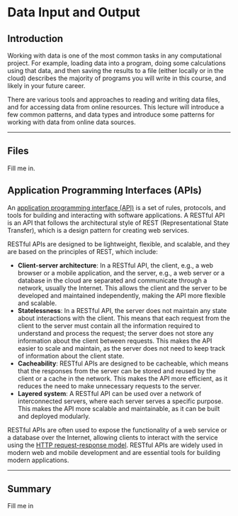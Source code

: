 # Data Input and Output

## Introduction
Working with data is one of the most common tasks in any computational project. For example, loading data into a program, doing some calculations using that data, and then saving the results to a file (either locally or in the cloud) describes the majority of programs you will write in this course, and likely in your future career. 

There are various tools and approaches to reading and writing data files, and for accessing data from online resources. This lecture will introduce a few common patterns, and data types and introduce some patterns for working with data from online data sources.

---

## Files
Fill me in.

## Application Programming Interfaces (APIs)

An [application programming interface (API)](https://en.wikipedia.org/wiki/API) is a set of rules, protocols, and tools for building and interacting with software applications. A RESTful API is an API that follows the architectural style of REST (Representational State Transfer), which is a design pattern for creating web services.

RESTful APIs are designed to be lightweight, flexible, and scalable, and they are based on the principles of REST, which include:
* __Client-server architecture__: In a RESTful API, the client, e.g., a web browser or a mobile application, and the server, e.g., a web server or a database in the cloud are separated and communicate through a network, usually the Internet. This allows the client and the server to be developed and maintained independently, making the API more flexible and scalable.
* __Statelessness__: In a RESTful API, the server does not maintain any state about interactions with the client. This means that each request from the client to the server must contain all the information required to understand and process the request; the server does not store any information about the client between requests. This makes the API easier to scale and maintain, as the server does not need to keep track of information about the client state.
* __Cacheability__: RESTful APIs are designed to be cacheable, which means that the responses from the server can be stored and reused by the client or a cache in the network. This makes the API more efficient, as it reduces the need to make unnecessary requests to the server.
* __Layered system__: A RESTful API can be used over a network of interconnected servers, where each server serves a specific purpose. This makes the API more scalable and maintainable, as it can be built and deployed modularly.

RESTful APIs are often used to expose the functionality of a web service or a database over the Internet, allowing clients to interact with the service using the [HTTP request-response model](https://en.wikipedia.org/wiki/Hypertext_Transfer_Protocol). RESTful APIs are widely used in modern web and mobile development and are essential tools for building modern applications.

---

## Summary
Fill me in